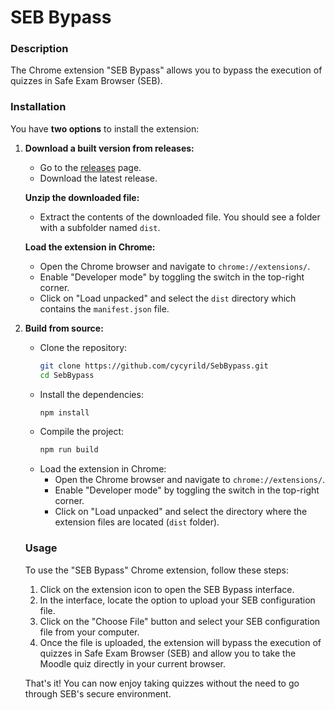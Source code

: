# SEB Bypass

### Description
The Chrome extension "SEB Bypass" allows you to bypass the execution of quizzes in Safe Exam Browser (SEB).

### Installation

You have **two options** to install the extension:

1. **Download a built version from releases:**
   - Go to the [releases](https://github.com/cycyrild/SebBypass/releases) page.
   - Download the latest release.

    **Unzip the downloaded file:**
   - Extract the contents of the downloaded file. You should see a folder with a subfolder named `dist`.

    **Load the extension in Chrome:**
   - Open the Chrome browser and navigate to `chrome://extensions/`.
   - Enable "Developer mode" by toggling the switch in the top-right corner.
   - Click on "Load unpacked" and select the `dist` directory which contains the `manifest.json` file.


2. **Build from source:**
   - Clone the repository:
     ```sh
     git clone https://github.com/cycyrild/SebBypass.git
     cd SebBypass
     ```
   - Install the dependencies:
     ```sh
     npm install
     ```
   - Compile the project:
     ```sh
     npm run build
     ```
   - Load the extension in Chrome:
     - Open the Chrome browser and navigate to `chrome://extensions/`.
     - Enable "Developer mode" by toggling the switch in the top-right corner.
     - Click on "Load unpacked" and select the directory where the extension files are located (`dist` folder).



    ### Usage

    To use the "SEB Bypass" Chrome extension, follow these steps:

    1. Click on the extension icon to open the SEB Bypass interface.
    2. In the interface, locate the option to upload your SEB configuration file.
    3. Click on the "Choose File" button and select your SEB configuration file from your computer.
    4. Once the file is uploaded, the extension will bypass the execution of quizzes in Safe Exam Browser (SEB) and allow you to take the Moodle quiz directly in your current browser.

    That's it! You can now enjoy taking quizzes without the need to go through SEB's secure environment.
